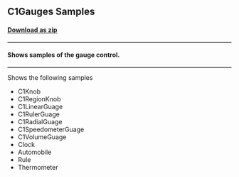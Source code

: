 ## C1Gauges Samples
#### [Download as zip](https://downgit.github.io/#/home?url=https://github.com/GrapeCity/ComponentOne-WPF-Samples/tree/master/NET_4.5.2/C1.WPF.Gauge/CS/GaugeSamples)
____
#### Shows samples of the gauge control.
____
Shows the following samples

* C1Knob
* C1RegionKnob
* C1LinearGuage
* C1RulerGuage
* C1RadialGuage
* C1SpeedometerGuage
* C1VolumeGuage
* Clock
* Automobile
* Rule
* Thermometer
